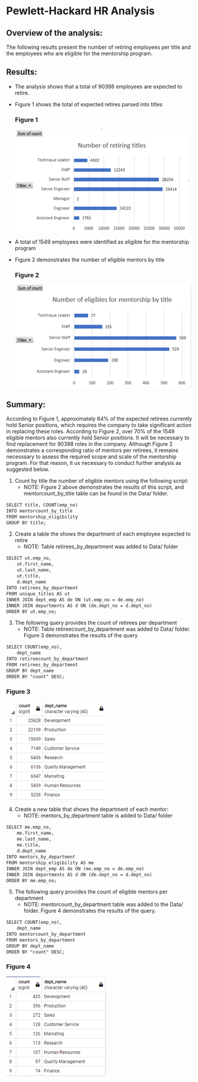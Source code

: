 # Pewlett-Hackard HR Analysis

## Overview of the analysis: 
The following results present the number of retiring employees per title and the employees who are eligible for the mentorship program.

## Results: 
* The analysis shows that a total of 90398 employees are expected to retire.
* Figure 1 shows the total of expected retires parsed into titles
  ### Figure 1
  ![retiring_titles](Figures/retiring_titles.png)

* A total of 1549 employees were identified as eligible for the mentorship program
* Figure 2 demonstrates the number of eligible mentors by title
  ### Figure 2
  ![mentors_by_title](Figures/mentorcount_by_title.png)

## Summary:

According to Figure 1, approximately 64% of the expected retirees currently hold Senior positions, which requires the company to take significant action in replacing these roles. According to Figure 2, over 70% of the 1549 eligible mentors also currently hold Senior positions. It will be necessary to find replacement for 90398 roles in the company. Although Figure 2 demonstrates a corresponding ratio of mentors per retirees, it remains necesssary to assess the required scope and scale of the mentorship program. For that reason, it us necessary to conduct further analysis as suggested below. 

1. Count by title the number of eligible mentors using the following script:
   - NOTE: Figure 2 above demonstrates the results of this script, and mentorcount_by_title table can be found in the Data/ folder. 

```
SELECT title, COUNT(emp_no)
INTO mentorcount_by_title
FROM mentorship_eligibility
GROUP BY title;

```
2. Create a table the shows the department of each employee expected to retire
    - NOTE: Table retirees_by_department was added to Data/ folder

```
SELECT ut.emp_no,
	ut.first_name,
	ut.last_name,
	ut.title,
	d.dept_name
INTO retirees_by_department
FROM unique_titles AS ut
INNER JOIN dept_emp AS de ON (ut.emp_no = de.emp_no)
INNER JOIN departments AS d ON (de.dept_no = d.dept_no)
ORDER BY ut.emp_no;
```

3. The following query provides the count of retirees per department
    - NOTE: Table retireecount_by_department was added to Data/ folder. Figure 3 demonstrates the results of the query
```
SELECT COUNT(emp_no),
	dept_name
INTO retireecount_by_department
FROM retirees_by_department
GROUP BY dept_name
ORDER BY "count" DESC;
```
### Figure 3
![retiree_count](Figures/retireescount_by_department.png)

4. Create a new table that shows the department of each mentor: 
   - NOTE: mentors_by_department table is added to Data/ folder

```
SELECT me.emp_no,
	me.first_name,
	me.last_name,
	me.title,
	d.dept_name
INTO mentors_by_department
FROM mentorship_eligibility AS me
INNER JOIN dept_emp AS de ON (me.emp_no = de.emp_no)
INNER JOIN departments AS d ON (de.dept_no = d.dept_no)
ORDER BY me.emp_no;

```

5. The following query provides the count of eligible mentors per department
    - NOTE: mentorcount_by_department table was added to the Data/ folder. Figure 4 demonstrates the results of the query.

```
SELECT COUNT(emp_no),
	dept_name
INTO mentorcount_by_department
FROM mentors_by_department
GROUP BY dept_name
ORDER BY "count" DESC;
```

### Figure 4
![mentorcount_by_department](Figures/mentorcount_by_department.png)
